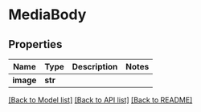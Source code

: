 # MediaBody

## Properties
Name | Type | Description | Notes
------------ | ------------- | ------------- | -------------
**image** | **str** |  | 

[[Back to Model list]](../README.md#documentation-for-models) [[Back to API list]](../README.md#documentation-for-api-endpoints) [[Back to README]](../README.md)


